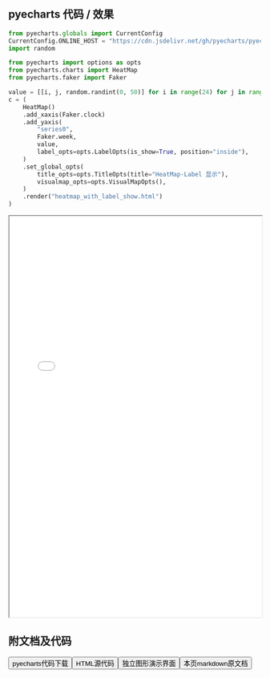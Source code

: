 
## pyecharts 代码 / 效果

```python
from pyecharts.globals import CurrentConfig
CurrentConfig.ONLINE_HOST = "https://cdn.jsdelivr.net/gh/pyecharts/pyecharts-assets@latest/assets/"
import random

from pyecharts import options as opts
from pyecharts.charts import HeatMap
from pyecharts.faker import Faker

value = [[i, j, random.randint(0, 50)] for i in range(24) for j in range(7)]
c = (
    HeatMap()
    .add_xaxis(Faker.clock)
    .add_yaxis(
        "series0",
        Faker.week,
        value,
        label_opts=opts.LabelOpts(is_show=True, position="inside"),
    )
    .set_global_opts(
        title_opts=opts.TitleOpts(title="HeatMap-Label 显示"),
        visualmap_opts=opts.VisualMapOpts(),
    )
    .render("heatmap_with_label_show.html")
)
```

<iframe width="100%" height="800px" src="/pyecharts/Heatmap/heatmap_with_label_show.html"></iframe>

## 附文档及代码

<a href="https://cdn.jsdelivr.net/gh/wfy-belief/python/docs/pyecharts/Heatmap/heatmap_with_label_show.py"><button class="mybutton">pyecharts代码下载</button></a><a href="https://cdn.jsdelivr.net/gh/wfy-belief/python/docs/pyecharts/Heatmap/heatmap_with_label_show.html"><button class="mybutton">HTML源代码</button></a><a href="https://python.wfyblog.cn/pyecharts/Heatmap/heatmap_with_label_show.html"><button class="mybutton">独立图形演示界面</button></a><a href="https://cdn.jsdelivr.net/gh/wfy-belief/python/docs/pyecharts/Heatmap/heatmap_with_label_show.md"><button class="mybutton">本页markdown原文档</button></a>